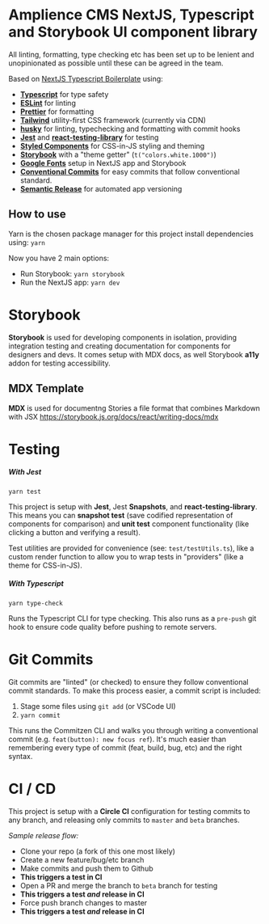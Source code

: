 #  Amplience CMS NextJS, Typescript and Storybook UI component library

All linting, formatting, type checking etc has been set up to be lenient and unopinionated as possible until these can be agreed in the team.

Based on [NextJS Typescript Boilerplate](https://github.com/whoisryosuke/next-styled-storybook-starter) using:

- [**Typescript**](https://www.typescriptlang.org/) for type safety
- [**ESLint**](https://eslint.org/) for linting
- [**Prettier**](https://prettier.io/) for formatting
- [**Tailwind**](https://tailwindcss.com/docs/installation#using-tailwind-via-cdn) utility-first CSS framework (currently via CDN)
- [**husky**](https://github.com/typicode/husky) for linting, typechecking and formatting with commit hooks
- [**Jest**](https://jestjs.io/) and [**react-testing-library**](https://testing-library.com/docs/react-testing-library/intro) for testing
- [**Styled Components**](https://styled-components.com/) for CSS-in-JS styling and theming
- [**Storybook**](https://storybook.js.org/) with a "theme getter" (`t("colors.white.1000")`)
- [**Google Fonts**](https://fonts.google.com) setup in NextJS app and Storybook
- [**Conventional Commits**](https://www.conventionalcommits.org/en/v1.0.0/) for easy commits that follow conventional standard.
- [**Semantic Release**](https://github.com/semantic-release/semantic-release) for automated app versioning


## How to use

Yarn is the chosen package manager for this project install dependencies using: `yarn`

Now you have 2 main options:

- Run Storybook: `yarn storybook`
- Run the NextJS app: `yarn dev`

# Storybook

**Storybook** is used for developing components in isolation, providing integration testing and creating documentation for components for designers and devs. It comes setup with MDX docs, as well Storybook **a11y** addon for testing accessibility.

## MDX Template
**MDX** is used for documentng Stories a file format that combines Markdown with JSX https://storybook.js.org/docs/react/writing-docs/mdx

# Testing

##### With Jest

`yarn test`

This project is setup with **Jest**, Jest **Snapshots**, and **react-testing-library**. This means you can **snapshot test** (save codified representation of components for comparison) and **unit test** component functionality (like clicking a button and verifying a result).

Test utilities are provided for convenience (see: `test/testUtils.ts`), like a custom render function to allow you to wrap tests in "providers" (like a theme for CSS-in-JS).

##### With Typescript

`yarn type-check`

Runs the Typescript CLI for type checking. This also runs as a `pre-push` git hook to ensure code quality before pushing to remote servers.

# Git Commits

Git commits are "linted" (or checked) to ensure they follow conventional commit standards. To make this process easier, a commit script is included:

1. Stage some files using `git add` (or VSCode UI)
1. `yarn commit`

This runs the Commitzen CLI and walks you through writing a conventional commit (e.g. `feat(button): new focus ref`). It's much easier than remembering every type of commit (feat, build, bug, etc) and the right syntax. 

# CI / CD

This project is setup with a **Circle CI** configuration for testing commits to any branch, and releasing only commits to `master` and `beta` branches.

*Sample release flow:*

- Clone your repo (a fork of this one most likely)
- Create a new feature/bug/etc branch
- Make commits and push them to Github
- **This triggers a test in CI**
- Open a PR and merge the branch to `beta` branch for testing
- **This triggers a test *and* release in CI**
- Force push branch changes to master
- **This triggers a test *and* release in CI**